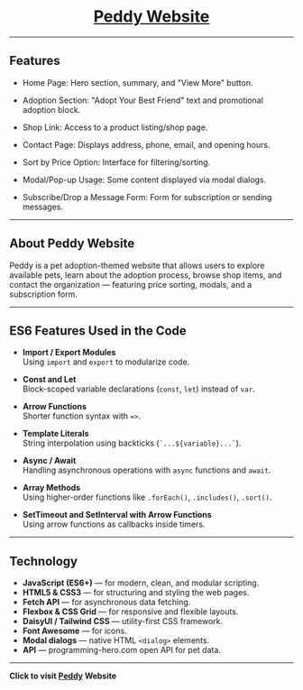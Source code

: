 <h1 style="text-align:center;">
  <a href="https://peddyjavascriptapi.netlify.app/">Peddy Website</a>
</h1>

---

## Features

- Home Page: Hero section, summary, and "View More" button.

- Adoption Section: "Adopt Your Best Friend" text and promotional adoption block.

- Shop Link: Access to a product listing/shop page.

- Contact Page: Displays address, phone, email, and opening hours.

- Sort by Price Option: Interface for filtering/sorting.

- Modal/Pop-up Usage: Some content displayed via modal dialogs.

- Subscribe/Drop a Message Form: Form for subscription or sending messages.

---

## About Peddy Website

Peddy is a pet adoption-themed website that allows users to explore available pets, learn about the adoption process, browse shop items, and contact the organization — featuring price sorting, modals, and a subscription form.

---

## ES6 Features Used in the Code

- **Import / Export Modules**  
  Using `import` and `export` to modularize code.

- **Const and Let**  
  Block-scoped variable declarations (`const`, `let`) instead of `var`.

- **Arrow Functions**  
  Shorter function syntax with `=>`.

- **Template Literals**  
  String interpolation using backticks (`` `...${variable}...` ``).

- **Async / Await**  
  Handling asynchronous operations with `async` functions and `await`.

- **Array Methods**  
  Using higher-order functions like `.forEach()`, `.includes()`, `.sort()`.

- **SetTimeout and SetInterval with Arrow Functions**  
  Using arrow functions as callbacks inside timers.

---

## Technology

- **JavaScript (ES6+)** — for modern, clean, and modular scripting.
- **HTML5 & CSS3** — for structuring and styling the web pages.
- **Fetch API** — for asynchronous data fetching.
- **Flexbox & CSS Grid** — for responsive and flexible layouts.
- **DaisyUI / Tailwind CSS** — utility-first CSS framework.
- **Font Awesome** — for icons.
- **Modal dialogs** — native HTML `<dialog>` elements.
- **API** — programming-hero.com open API for pet data.

---

**Click to visit [Peddy](https://peddyjavascriptapi.netlify.app/) Website**
